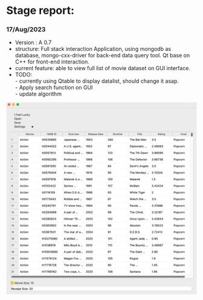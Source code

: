 # Stage report:

### 17/Aug/2023
- Version : A 0.7 
- structure: Full stack interaction Application, using mongodb as database, mongo-cxx-driver for back-end data query tool. Qt base on C++ for front-end interaction. 
- current feature: able to view full list of movie dataset on GUI interface. 
- TODO: <br>- currently using Qtable to display datalist, should change it asap. <br>
        - Apply search function on GUI<br>
        - update algorithm<br>

![example](A_0.7.png)